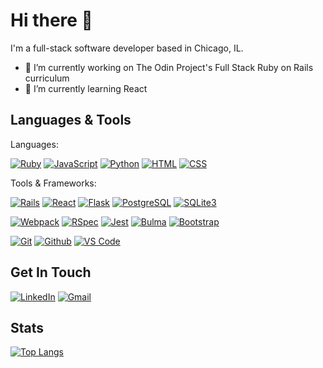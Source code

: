 # Hi there 👋

I'm a full-stack software developer based in Chicago, IL. 
- 🔭 I’m currently working on The Odin Project's Full Stack Ruby on Rails curriculum
- 🌱 I’m currently learning React

## Languages & Tools
Languages:

[![Ruby](https://img.shields.io/badge/Ruby-40705C?style=for-the-badge&logo=ruby&logoColor=white)](#)
[![JavaScript](https://img.shields.io/badge/JavaScript-40705C?style=for-the-badge&logo=javascript&logoColor=white)](#)
[![Python](https://img.shields.io/badge/Python-40705C?style=for-the-badge&logo=python&logoColor=white)](#)
[![HTML](https://img.shields.io/badge/HTML5-40705C?style=for-the-badge&logo=html5&logoColor=white)](#)
[![CSS](https://img.shields.io/badge/CSS3-40705C?style=for-the-badge&logo=css3&logoColor=white)](#)

Tools & Frameworks:

[![Rails](https://img.shields.io/badge/Ruby_on_Rails-40705C?style=for-the-badge&logo=ruby-on-rails&logoColor=white)](#)
[![React](https://img.shields.io/badge/React-40705C?style=for-the-badge&logo=react&logoColor=white)](#)
[![Flask](https://img.shields.io/badge/Flask-40705C?style=for-the-badge&logo=flask&logoColor=white)](#)
[![PostgreSQL](https://img.shields.io/badge/PostgreSQL-40705C?style=for-the-badge&logo=postgresql&logoColor=white)](#)
[![SQLite3](https://img.shields.io/badge/SQLite-40705C?style=for-the-badge&logo=sqlite&logoColor=white)](#)

[![Webpack](https://img.shields.io/badge/Webpack-40705C?style=for-the-badge&logo=Webpack&logoColor=white)](#)
[![RSpec](https://img.shields.io/badge/-RSpec-40705C?style=for-the-badge&logo=rpsec)](#)
[![Jest](https://img.shields.io/badge/Jest-40705C?style=for-the-badge&logo=jest&logoColor=white)](#)
[![Bulma](https://img.shields.io/badge/Bulma-40705C?style=for-the-badge&logo=Bulma&logoColor=white)](#)
[![Bootstrap](https://img.shields.io/badge/Bootstrap-40705C?style=for-the-badge&logo=bootstrap&logoColor=white)](#)

[![Git](https://img.shields.io/badge/GIT-40705C?style=for-the-badge&logo=git&logoColor=white)](#)
[![Github](https://img.shields.io/badge/GitHub-40705C?style=for-the-badge&logo=github&logoColor=white)](#)
[![VS Code](https://img.shields.io/badge/VSCode-40705C?style=for-the-badge&logo=visual%20studio%20code&logoColor=white)](#)

## Get In Touch
[![LinkedIn](https://img.shields.io/badge/-Cathy_Rolfs-0077B5?style=for-the-badge&logo=linkedin&logoColor=white)](https://www.linkedin.com/in/cathy-rolfs/)
[![Gmail](https://img.shields.io/badge/-Cathy_Rolfs-D14836?style=for-the-badge&logo=gmail&logoColor=white)](mailto:crolfs47@gmail.com)

## Stats
[![Top Langs](https://github-readme-stats.vercel.app/api/top-langs/?username=crolfs47&layout=compact&theme=vue-dark)](https://github.com/anuraghazra/github-readme-stats)
<!--
**crolfs47/crolfs47** is a ✨ _special_ ✨ repository because its `README.md` (this file) appears on your GitHub profile.

Here are some ideas to get you started:

- 🔭 I’m currently working on ...
- 🌱 I’m currently learning ...
- 👯 I’m looking to collaborate on ...
- 🤔 I’m looking for help with ...
- 💬 Ask me about ...
- 📫 How to reach me: ...
- 😄 Pronouns: ...
- ⚡ Fun fact: ...
-->
